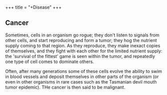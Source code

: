 +++
title = "+Disease"
+++

## Cancer
Sometimes, cells in an organism go rogue; they don't listen to signals from other cells, and start reproducing and form a tumor; they hog the nutrient supply coming to that region. As they reproduce, they make inexact copies of themselves, and they fight with each other for the limited nutrient supply: the 'survival of the fittest' game is seen within the tumor, and repeatedly one type of cell comes to dominate others.

Often, after many generations some of these cells evolve the ability to swim in blood vessels and deposit themselves in other parts of the organism (or even in other organisms in rare cases such as the Tasmanian devil mouth tumor epidemic). THe cancer is then said to be malignant.

